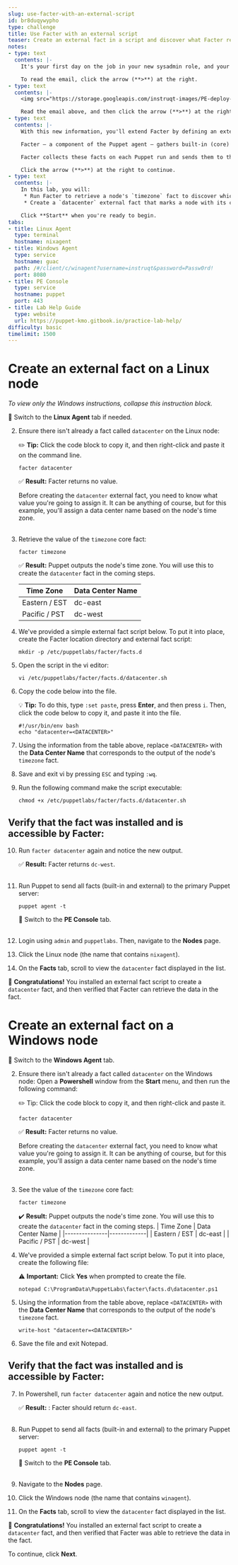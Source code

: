 ```yaml
---
slug: use-facter-with-an-external-script
id: br8duqywypho
type: challenge
title: Use Facter with an external script
teaser: Create an external fact in a script and discover what Facter returns.
notes:
- type: text
  contents: |-
    It's your first day on the job in your new sysadmin role, and your boss sent you an email asking you to tag each node with its corresponding data center.

    To read the email, click the arrow (**>**) at the right.
- type: text
  contents: |-
    <img src="https://storage.googleapis.com/instruqt-images/PE-deploy-and-discover/lab-3.0-boss-memo.png" width="90%">

    Read the email above, and then click the arrow (**>**) at the right to continue.
- type: text
  contents: |-
    With this new information, you'll extend Facter by defining an external fact that identifies and tags each server with its corresponding data center location.

    Facter — a component of the Puppet agent — gathers built-in (core) facts that are packaged within it. It can also gather custom or external facts by using scripts that you or a third party have written.

    Facter collects these facts on each Puppet run and sends them to the primary server. The primary server uses facts to build each agent's catalog.

    Click the arrow (**>**) at the right to continue.
- type: text
  contents: |-
    In this lab, you will:
     * Run Facter to retrieve a node's `timezone` fact to discover which time zone a node is located in.
     * Create a `datacenter` external fact that marks a node with its corresponding data center based on its time zone.

    Click **Start** when you're ready to begin.
tabs:
- title: Linux Agent
  type: terminal
  hostname: nixagent
- title: Windows Agent
  type: service
  hostname: guac
  path: /#/client/c/winagent?username=instruqt&password=Passw0rd!
  port: 8080
- title: PE Console
  type: service
  hostname: puppet
  port: 443
- title: Lab Help Guide
  type: website
  url: https://puppet-kmo.gitbook.io/practice-lab-help/
difficulty: basic
timelimit: 1500
---
```

Create an external fact on a Linux node
========
*To view only the Windows instructions, collapse this instruction block.*

🔀 Switch to the **Linux Agent** tab if needed.

2. Ensure there isn't already a fact called `datacenter` on the Linux node:

    ✏️ **Tip:** Click the code block to copy it, and then right-click and paste it on the command line.
    ```
    facter datacenter
    ```
    ✅ **Result:** Facter returns no value.

    Before creating the `datacenter` external fact, you need to know what value you're going to assign it. It can be anything of course, but for this example, you'll assign a data center name based on the node's time zone.<br><br>

3. Retrieve the value of the `timezone` core fact:
    ```
    facter timezone
    ```
    ✅ **Result:** Puppet outputs the node's time zone. You will use this to create the `datacenter` fact in the coming steps.

    | Time Zone     | Data Center Name |
    |---------------|-------------|
    | Eastern / EST | dc-east     |
    | Pacific / PST | dc-west     |


4. We've provided a simple external fact script below. To put it into place, create the Facter location directory and external fact script:
    ```
    mkdir -p /etc/puppetlabs/facter/facts.d
    ```
5. Open the script in the vi editor:
    ```
    vi /etc/puppetlabs/facter/facts.d/datacenter.sh
    ```
6. Copy the code below into the file.

    💡 **Tip:** To do this, type `:set paste`, press **Enter**, and then press `i`. Then, click the code below to copy it, and paste it into the file.
    ```
    #!/usr/bin/env bash
    echo "datacenter=<DATACENTER>"
    ```

7. Using the information from the table above, replace `<DATACENTER>` with the ****Data Center Name**** that corresponds to the output of the node's `timezone` fact.

8. Save and exit vi by pressing `ESC` and typing `:wq`.

9. Run the following command make the script executable:
    ```
    chmod +x /etc/puppetlabs/facter/facts.d/datacenter.sh
    ```

## Verify that the fact was installed and is accessible by Facter:

10. Run `facter datacenter` again and notice the new output.

    ✅ **Result:** Facter returns `dc-west`.<br><br>

11. Run Puppet to send all facts (built-in and external) to the primary Puppet server:
    ```
    puppet agent -t
    ```
    🔀 Switch to the **PE Console** tab.<br><br>

12. Login using `admin` and `puppetlabs`. Then, navigate to the **Nodes** page.

13. Click the Linux node (the name that contains `nixagent`).

14. On the **Facts** tab, scroll to view the `datacenter` fact displayed in the list.

🎈 **Congratulations!**  You installed an external fact script to create a `datacenter` fact, and then verified that Facter can retrieve the data in the fact.

Create an external fact on a Windows node
========
🔀  Switch to the **Windows Agent** tab.

2. Ensure there isn't already a fact called `datacenter` on the Windows node: Open a ****Powershell**** window from the ****Start**** menu, and then run the following command:

    ✏️ Tip: Click the code block to copy it, and then right-click and paste it.

    ```
    facter datacenter
    ```
    ✅ **Result:** Facter returns no value.

    Before creating the `datacenter` external fact, you need to know what value you're going to assign it. It can be anything of course, but for this example, you'll assign a data center name based on the node's time zone.<br><br>

3. See the value of the `timezone` core fact:
    ```
    facter timezone
    ```
    ✔️ **Result:** Puppet outputs the node's time zone. You will use this to create the `datacenter` fact in the coming steps.
    | Time Zone     | Data Center Name |
    |---------------|-------------|
    | Eastern / EST | dc-east     |
    | Pacific / PST | dc-west     |

4. We've provided a simple external fact script below. To put it into place, create the following file:

    ⚠️ **Important:** Click ****Yes**** when prompted to create the file.

    ```
    notepad C:\ProgramData\PuppetLabs\facter\facts.d\datacenter.ps1
    ```

5. Using the information from the table above, replace `<DATACENTER>` with the ****Data Center Name**** that corresponds to the output of the node's `timezone` fact.
    ```
    write-host "datacenter=<DATACENTER>"
    ```
6. Save the file and exit Notepad.

## Verify that the fact was installed and is accessible by Facter:

7. In Powershell, run `facter datacenter` again and notice the new output.

    ✅ **Result:** : Facter should return `dc-east`.<br><br>

1. Run Puppet to send all facts (built-in and external) to the primary Puppet server:
    ```
    puppet agent -t
    ```
    🔀 Switch to the **PE Console** tab.<br><br>

1. Navigate to the **Nodes** page.

1. Click the Windows node (the name that contains `winagent`).

1. On the **Facts** tab, scroll to view the `datacenter` fact displayed in the list.

🎈 **Congratulations!**  You installed an external fact script to create a `datacenter` fact, and then verified that Facter was able to retrieve the data in the fact.

To continue, click **Next**.